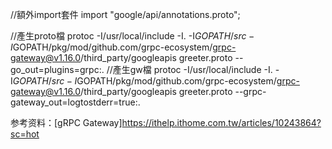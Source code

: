 


//額外import套件
import "google/api/annotations.proto";

//產生proto檔
protoc -I/usr/local/include -I. -I$GOPATH/src -I$GOPATH/pkg/mod/github.com/grpc-ecosystem/grpc-gateway@v1.16.0/third_party/googleapis greeter.proto --go_out=plugins=grpc:.
//產生gw檔
protoc -I/usr/local/include -I. -I$GOPATH/src -I$GOPATH/pkg/mod/github.com/grpc-ecosystem/grpc-gateway@v1.16.0/third_party/googleapis greeter.proto --grpc-gateway_out=logtostderr=true:.

参考资料：[gRPC Gateway]https://ithelp.ithome.com.tw/articles/10243864?sc=hot